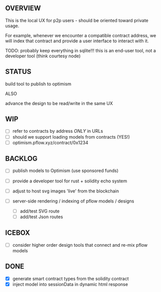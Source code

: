 OVERVIEW
--------

This is the local UX for p2p users - should be oriented toward private usage.

For example, whenever we encounter a compatible contract address,
we will index that contract and provide a user interface to interact with it.

TODO: probably keep everything in sqlite!!!
this is an end-user tool, not a developer tool (think courtesy node)

STATUS
------

build tool to publish to optimism

ALSO

advance the design to be read/write in the same UX

WIP
---
- [ ] refer to contracts by address *ONLY* in URLs
- [ ] should we support loading models from contracts (YES!)
- [ ] optimism.pflow.xyz/contract/0x1234

BACKLOG
-------
- [ ] publish models to Optimism (use sponsored funds)

- [ ] provide a developer tool for rust + solidity echo system

- [ ] adjust to host svg images 'live' from the blockchain

- [ ] server-side rendering / indexing of pflow models / designs
    - [ ] add/test SVG route 
    - [ ] add/test Json routes

ICEBOX
------
- [ ] consider higher order design tools that connect and re-mix pflow models

DONE
----
- [x] generate smart contract types from the solidity contract
- [x] inject model into sessionData in dynamic html response

